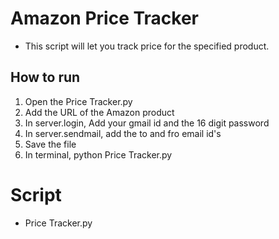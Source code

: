 # Amazon Price Tracker

- This script will let you track price for the specified product. 



## How to run
1. Open the Price Tracker.py
2. Add the URL of the Amazon product
3. In server.login, Add your gmail id and the 16 digit password 
4. In server.sendmail, add the to and fro email id's
5. Save the file
6. In terminal, python Price Tracker.py 

# Script
- Price Tracker.py
